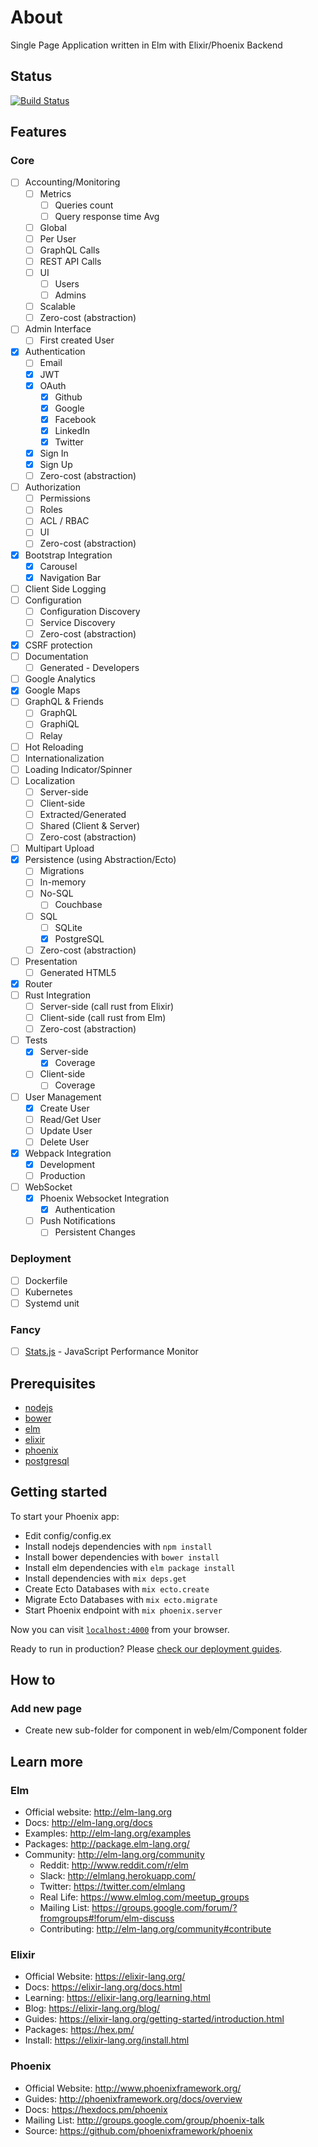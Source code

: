 # About

Single Page Application written in Elm with Elixir/Phoenix Backend

## Status

[![Build Status](https://travis-ci.org/korczis/the-scratch.svg?branch=master)](https://travis-ci.org/korczis/the-scratch)

## Features

### Core

- [ ] Accounting/Monitoring
  - [ ] Metrics
    - [ ] Queries count
    - [ ] Query response time Avg
  - [ ] Global
  - [ ] Per User
  - [ ] GraphQL Calls
  - [ ] REST API Calls
  - [ ] UI
    - [ ] Users
    - [ ] Admins
  - [ ] Scalable
  - [ ] Zero-cost (abstraction)
- [ ] Admin Interface
  - [ ] First created User
- [x] Authentication
  - [ ] Email
  - [x] JWT
  - [x] OAuth
    - [x] Github
    - [x] Google
    - [x] Facebook
    - [x] LinkedIn
    - [x] Twitter
  - [x] Sign In
  - [x] Sign Up
  - [ ] Zero-cost (abstraction)
- [ ] Authorization
  - [ ] Permissions
  - [ ] Roles
  - [ ] ACL / RBAC
  - [ ] UI
  - [ ] Zero-cost (abstraction)
- [x] Bootstrap Integration
  - [x] Carousel
  - [x] Navigation Bar
- [ ] Client Side Logging
- [ ] Configuration
  - [ ] Configuration Discovery
  - [ ] Service Discovery
  - [ ] Zero-cost (abstraction)
- [x] CSRF protection
- [ ] Documentation
  - [ ] Generated - Developers
- [ ] Google Analytics
- [x] Google Maps
- [ ] GraphQL & Friends
  - [ ] GraphQL
  - [ ] GraphiQL
  - [ ] Relay
- [ ] Hot Reloading
- [ ] Internationalization
- [ ] Loading Indicator/Spinner
- [ ] Localization
  - [ ] Server-side
  - [ ] Client-side
  - [ ] Extracted/Generated
  - [ ] Shared (Client & Server)
  - [ ] Zero-cost (abstraction)
- [ ] Multipart Upload
- [x] Persistence (using Abstraction/Ecto)
  - [ ] Migrations
  - [ ] In-memory
  - [ ] No-SQL
    - [ ] Couchbase
  - [ ] SQL
    - [ ] SQLite
    - [x] PostgreSQL
  - [ ] Zero-cost (abstraction)
- [ ] Presentation
  - [ ] Generated HTML5
- [x] Router
- [ ] Rust Integration
  - [ ] Server-side (call rust from Elixir)
  - [ ] Client-side (call rust from Elm)
  - [ ] Zero-cost (abstraction)
- [ ] Tests
  - [x] Server-side
    - [x] Coverage
  - [ ] Client-side
    - [ ] Coverage
- [ ] User Management
  - [x] Create User
  - [ ] Read/Get User
  - [ ] Update User
  - [ ] Delete User
- [x] Webpack Integration
  - [x] Development
  - [ ] Production
- [ ] WebSocket
  - [x] Phoenix Websocket Integration
    - [x] Authentication
  - [ ] Push Notifications
    - [ ] Persistent Changes

### Deployment

- [ ] Dockerfile
- [ ] Kubernetes
- [ ] Systemd unit

### Fancy

- [ ] [Stats.js](https://github.com/mrdoob/stats.js/) - JavaScript Performance Monitor

## Prerequisites

- [nodejs](https://nodejs.org/en/)
- [bower](https://bower.io/)
- [elm](http://elm-lang.org/)
- [elixir](https://elixir-lang.org/)
- [phoenix](http://www.phoenixframework.org/)
- [postgresql](https://www.postgresql.org/)

## Getting started

To start your Phoenix app:

- Edit config/config.ex
- Install nodejs dependencies with `npm install`
- Install bower dependencies with `bower install`
- Install elm dependencies with `elm package install`
- Install dependencies with `mix deps.get`
- Create Ecto Databases with `mix ecto.create`
- Migrate Ecto Databases with `mix ecto.migrate`
- Start Phoenix endpoint with `mix phoenix.server`

Now you can visit [`localhost:4000`](http://localhost:4000) from your browser.

Ready to run in production? Please [check our deployment guides](http://www.phoenixframework.org/docs/deployment).

## How to

### Add new page

- Create new sub-folder for component in web/elm/Component folder

## Learn more

### Elm

  - Official website: http://elm-lang.org
  - Docs: http://elm-lang.org/docs
  - Examples: http://elm-lang.org/examples
  - Packages: http://package.elm-lang.org/
  - Community: http://elm-lang.org/community
    - Reddit: http://www.reddit.com/r/elm
    - Slack: http://elmlang.herokuapp.com/
    - Twitter: https://twitter.com/elmlang
    - Real Life: https://www.elmlog.com/meetup_groups
    - Mailing List: https://groups.google.com/forum/?fromgroups#!forum/elm-discuss
    - Contributing: http://elm-lang.org/community#contribute
  
### Elixir

  - Official Website: https://elixir-lang.org/
  - Docs: https://elixir-lang.org/docs.html
  - Learning: https://elixir-lang.org/learning.html
  - Blog: https://elixir-lang.org/blog/
  - Guides: https://elixir-lang.org/getting-started/introduction.html
  - Packages: https://hex.pm/
  - Install: https://elixir-lang.org/install.html
  
### Phoenix

  - Official Website: http://www.phoenixframework.org/
  - Guides: http://phoenixframework.org/docs/overview
  - Docs: https://hexdocs.pm/phoenix
  - Mailing List: http://groups.google.com/group/phoenix-talk
  - Source: https://github.com/phoenixframework/phoenix
